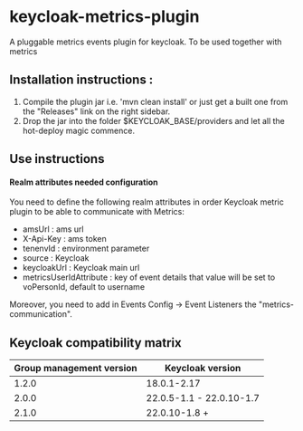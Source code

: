 # keycloak-metrics-plugin
A pluggable metrics events plugin for keycloak. To be used together with metrics 

## Installation instructions :

1. Compile the plugin jar i.e. 'mvn clean install' or just get a built one from the "Releases" link on the right sidebar.
2. Drop the jar into the folder $KEYCLOAK_BASE/providers and let all the hot-deploy magic commence.


## Use instructions

#### Realm attributes needed configuration

You need to define the following realm attributes in order Keycloak metric plugin to be able to communicate with Metrics:
- amsUrl : ams url
- X-Api-Key : ams token
- tenenvId : environment parameter
- source : Keycloak
- keycloakUrl : Keycloak main url
- metricsUserIdAttribute : key of event details that value will be set to voPersonId, default to username

Moreover, you need to add in Events Config -> Event Listeners the "metrics-communication".

## Keycloak compatibility matrix
| Group management version | Keycloak version        |
|--------------------------|-------------------------|
| 1.2.0                    | 18.0.1-2.17             |
| 2.0.0                    | 22.0.5-1.1 - 22.0.10-1.7 |
| 2.1.0                    | 22.0.10-1.8 +           |